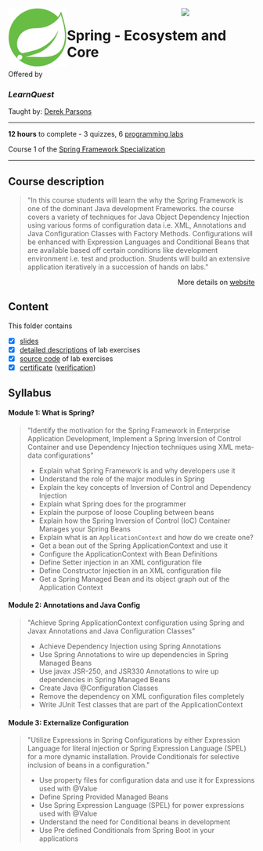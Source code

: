 <a href="https://www.coursera.org/learn/spring-ecosystem-and-core">
  <img src="/img/Java_Testing_logo.avif" width="150" align="right">
</a>

<img src="/img/Spring_Framework_Specialization_logo.png" width="120" align="left">

# Spring - Ecosystem and Core

Offered by 
### *LearnQuest*

Taught by: [Derek Parsons](https://www.coursera.org/instructor/~82638970)

---

**12 hours** to complete - 3 quizzes, 6 [programming labs](./Labs)

Course 1 of the [Spring Framework Specialization](../) 

---

## Course description

>"In this course students will learn the why the Spring Framework is one of the dominant Java development Frameworks. the course covers a variety of techniques for Java  Object Dependency Injection using various forms of configuration data i.e. XML, Annotations and Java Configuration Classes with Factory Methods. Configurations will be enhanced with Expression Languages  and Conditional Beans that are  available  based off certain conditions like development environment i.e. test and production. Students will build an extensive application iteratively in a succession of hands on labs."

<p align="right">More details on <a href="https://www.coursera.org/learn/spring-ecosystem-and-core">website</a></p>

## Content
This folder contains 
- [x] [slides](./Slides/README.md) 
- [x] [detailed descriptions](./Labs) of lab exercises
- [x] [source code](./Codes/solutions) of lab exercises
- [x] [certificate](./Coursera_Certificate_) ([verification](https://coursera.org/verify/))

## Syllabus

#### Module 1: What is Spring?

>"Identify the motivation for the Spring Framework in Enterprise Application Development, Implement a Spring Inversion of Control Container and use Dependency Injection techniques using XML meta-data configurations"
>- Explain what Spring Framework is and why developers use it
>- Understand the role of the major modules in Spring
>- Explain the key concepts of Inversion of Control and Dependency Injection
>- Explain what Spring does for the programmer
>- Explain the purpose of loose Coupling between beans
>- Explain how the Spring Inversion of Control (IoC) Container Manages your Spring Beans
>- Explain what is an `ApplicationContext` and how do we create one?
>- Get a bean out of the Spring ApplicationContext and use it
>- Configure the ApplicationContext with Bean Definitions
>- Define Setter injection in an XML configuration file
>- Define Constructor Injection in an XML configuration file
>- Get a Spring Managed Bean and its object graph out of the Application Context

#### Module 2: Annotations and Java Config

>"Achieve Spring ApplicationContext configuration using Spring and Javax Annotations and Java Configuration Classes"
>- Achieve Dependency Injection using Spring Annotations
>- Use Spring Annotations to wire up dependencies in Spring Managed Beans
>- Use javax JSR-250, and JSR330 Annotations to wire up dependencies in Spring Managed Beans
>- Create Java @Configuration Classes
>- Remove the dependency on XML configuration files completely
>- Write JUnit Test classes that are part of the ApplicationContext

#### Module 3: Externalize Configuration

>"Utilize Expressions in Spring Configurations by either Expression Language for literal injection or Spring Expression Language (SPEL) for a more dynamic installation. Provide Conditionals for selective inclusion of beans in a configuration."
>- Use property files for configuration data and use it for Expressions used with @Value
>- Define Spring Provided Managed Beans
>- Use Spring Expression Language (SPEL) for power expressions used with @Value
>- Understand the need for Conditional beans in development
>- Use Pre defined Conditionals from Spring Boot in your applications
